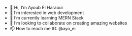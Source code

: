 - 👋 Hi, I’m Ayoub El Haraoui
- 👀 I’m interested in web development
- 🌱 I’m currently learning MERN Stack
- 💞️ I’m looking to collaborate on creating amazing websites
- 📫 How to reach me IG: @ayo_ei

<!---
ayoei/ayoei is a ✨ special ✨ repository because its `README.md` (this file) appears on your GitHub profile.
You can click the Preview link to take a look at your changes.
--->
